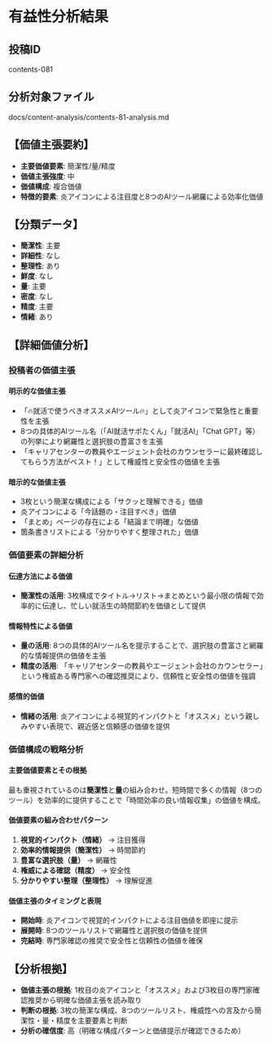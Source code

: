 # 有益性分析結果

## 投稿ID
contents-081

## 分析対象ファイル
docs/content-analysis/contents-81-analysis.md

## 【価値主張要約】
- **主要価値要素**: 簡潔性/量/精度
- **価値主張強度**: 中
- **価値構成**: 複合価値
- **特徴的要素**: 炎アイコンによる注目度と8つのAIツール網羅による効率化価値

## 【分類データ】
- **簡潔性**: 主要
- **詳細性**: なし
- **整理性**: あり
- **鮮度**: なし
- **量**: 主要
- **密度**: なし
- **精度**: 主要
- **情緒**: あり

## 【詳細価値分析】

### 投稿者の価値主張
#### 明示的な価値主張
- 「🔥就活で使うべきオススメAIツール🔥」として炎アイコンで緊急性と重要性を主張
- 8つの具体的AIツール名（「AI就活サポたくん」「就活AI」「Chat GPT」等）の列挙により網羅性と選択肢の豊富さを主張
- 「キャリアセンターの教員やエージェント会社のカウンセラーに最終確認してもらう方法がベスト！」として権威性と安全性の価値を主張

#### 暗示的な価値主張
- 3枚という簡潔な構成による「サクッと理解できる」価値
- 炎アイコンによる「今話題の・注目すべき」価値
- 「まとめ」ページの存在による「結論まで明確」な価値
- 箇条書きリストによる「分かりやすく整理された」価値

### 価値要素の詳細分析

#### 伝達方法による価値
- **簡潔性の活用**: 3枚構成でタイトル→リスト→まとめという最小限の情報で効率的に伝達し、忙しい就活生の時間節約を価値として提供

#### 情報特性による価値
- **量の活用**: 8つの具体的AIツール名を提示することで、選択肢の豊富さと網羅的な情報提供の価値を主張
- **精度の活用**: 「キャリアセンターの教員やエージェント会社のカウンセラー」という権威ある専門家への確認推奨により、信頼性と安全性の価値を強調

#### 感情的価値
- **情緒の活用**: 炎アイコンによる視覚的インパクトと「オススメ」という親しみやすい表現で、親近感と信頼感の価値を提供

### 価値構成の戦略分析
#### 主要価値要素とその根拠
最も重視されているのは**簡潔性**と**量**の組み合わせ。短時間で多くの情報（8つのツール）を効率的に提供することで「時間効率の良い情報収集」の価値を構成。

#### 価値要素の組み合わせパターン
1. **視覚的インパクト（情緒）** → 注目獲得
2. **効率的情報提供（簡潔性）** → 時間節約
3. **豊富な選択肢（量）** → 網羅性
4. **権威による確認（精度）** → 安全性
5. **分かりやすい整理（整理性）** → 理解促進

#### 価値主張のタイミングと表現
- **開始時**: 炎アイコンで視覚的インパクトによる注目価値を即座に提示
- **展開時**: 8つのツールリストで網羅性と選択肢の価値を提供
- **完結時**: 専門家確認の推奨で安全性と信頼性の価値を確保

## 【分析根拠】
- **価値主張の根拠**: 1枚目の炎アイコンと「オススメ」および3枚目の専門家確認推奨から明確な価値主張を読み取り
- **判断の根拠**: 3枚の簡潔な構成、8つのツールリスト、権威性への言及から簡潔性・量・精度を主要要素と判断
- **分析の確信度**: 高（明確な構成パターンと価値提示が確認できるため）